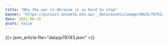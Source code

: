 ```yaml
---
title: "Why the war in Ukraine is so hard to stop"
banner: "https://pursuit.unimelb.edu.au/__data/assets/image/0029/78752/Why-the-war-in-Ukraine-is-so-hard-to-stop_1b9aa73e-efdc-4735-8a53-f1206aebb61d.jpg"
date: 2022-06-15
draft: false
---
```


{{< json_article file="data/p78743.json" >}}